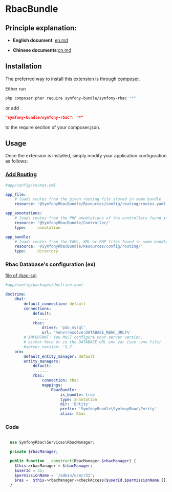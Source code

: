 # RbacBundle

## Principle explanation:

- **English document**: [en.md](./doc/en/symfony-rbac.md)

- **Chinese documents**:[cn.md](./doc/cn/symfony-rbac.md)

Installation
------------

The preferred way to install this extension is through [composer](http://getcomposer.org/download/).

Either run

```bash
php composer.phar require symfony-bundle/symfony-rbac "*"
```

or add

```json
"symfony-bundle/symfony-rbac": "*"
```
to the require section of your composer.json.

Usage
------------
Once the extension is installed, simply modify your application configuration as follows:

### [Add Routing](https://symfony.com/doc/4.4/routing/custom_route_loader.html)



```yaml
#app/config/routes.yml

app_file:
    # loads routes from the given routing file stored in some bundle
    resource: '@SymfonyRbacBundle/Resources/config/routing/routes.yaml'

app_annotations:
    # loads routes from the PHP annotations of the controllers found in that directory
    resource: '@SymfonyRbacBundle/Controller/'
    type:     annotation

app_bundle:
    # loads routes from the YAML, XML or PHP files found in some bundle directory
    resource: '@SymfonyRbacBundle/Resources/config/routing/'
    type:     directory
```

### Rbac Database's configuration (ex)
 [file of rbac-sql](doc/sql/symfony_rbac_202011160954.sql)
```yaml
#app/config/packages/doctrine.yaml

doctrine:
    dbal:
        default_connection: default
        connections:
            default:
              .....
            rbac:
                driver: 'pdo_mysql'
                url: '%env(resolve:DATABASE_RBAC_URL)%'
        # IMPORTANT: You MUST configure your server version,
        # either here or in the DATABASE_URL env var (see .env file)
        #server_version: '5.7'
    orm:
        default_entity_manager: default
        entity_managers:
            default:
              .....
            rbac:
                connection: rbac
                mappings:
                    RbacBundle:
                        is_bundle: true
                        type: annotation
                        dir: 'Entity'
                        prefix: 'SymfonyBundle\SymfonyRbac\Entity'
                        alias: Rbac
```

### Code

```php
  
  use SymfonyRbac\Services\RbacManager;

  private $rbacManager;

  public function __construct(RbacManager $rbacManager) {
    $this->rbacManager = $rbacManager;
    $userId = 31;
    $permissionName = '/admin/user/31';
    $res =  $this->rbacManager->checkAccess($userId,$permissionName,[]);
  }
```



